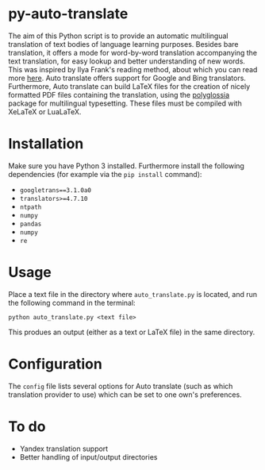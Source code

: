 # py-auto-translate
The aim of this Python script is to provide an automatic multilingual translation of text bodies of language learning purposes.
Besides bare translation, it offers a mode for word-by-word translation accompanying the text translation, for easy lookup and better understanding of new words. This was inspired by Ilya Frank's reading method, about which you can read more [here](http://english.franklang.ru/index.php?option=com_content&view=article&id=1&Itemid=11).
Auto translate offers support for Google and Bing translators.
Furthermore, Auto translate can build LaTeX files for the creation of nicely formatted PDF files containing the translation, using the [polyglossia](https://ctan.org/pkg/polyglossia) package for multilingual typesetting. These files must be compiled with XeLaTeX or LuaLaTeX.

# Installation
Make sure you have Python 3 installed.
Furthermore install the following dependencies (for example via the `pip install` command):
- `googletrans==3.1.0a0`
- `translators>=4.7.10`
- `ntpath`
- `numpy`
- `pandas`
- `numpy`
- `re`

# Usage
Place a text file in the directory where `auto_translate.py` is located, and run the following command in the terminal:
```
python auto_translate.py <text file>
```
This produes an output (either as a text or LaTeX file) in the same directory.

# Configuration
The `config` file lists several options for Auto translate (such as which translation provider to use) which can be set to one own's preferences.

# To do
- Yandex translation support
- Better handling of input/output directories
